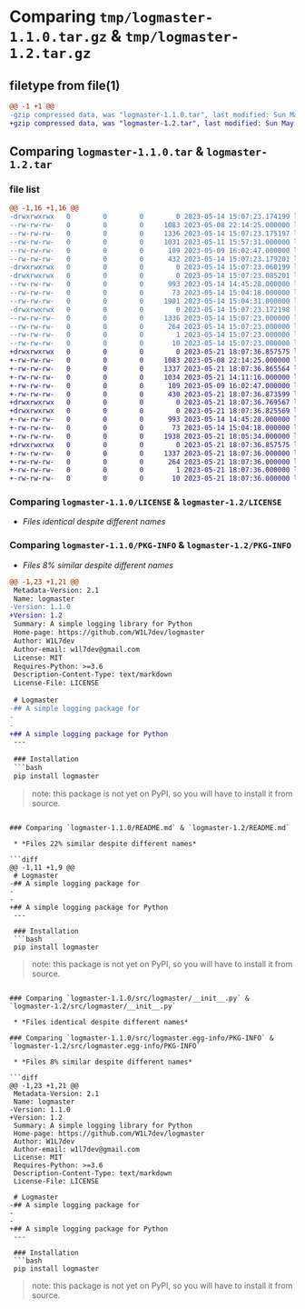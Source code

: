 # Comparing `tmp/logmaster-1.1.0.tar.gz` & `tmp/logmaster-1.2.tar.gz`

## filetype from file(1)

```diff
@@ -1 +1 @@
-gzip compressed data, was "logmaster-1.1.0.tar", last modified: Sun May 14 15:07:23 2023, max compression
+gzip compressed data, was "logmaster-1.2.tar", last modified: Sun May 21 18:07:36 2023, max compression
```

## Comparing `logmaster-1.1.0.tar` & `logmaster-1.2.tar`

### file list

```diff
@@ -1,16 +1,16 @@
-drwxrwxrwx   0        0        0        0 2023-05-14 15:07:23.174199 logmaster-1.1.0/
--rw-rw-rw-   0        0        0     1083 2023-05-08 22:14:25.000000 logmaster-1.1.0/LICENSE
--rw-rw-rw-   0        0        0     1336 2023-05-14 15:07:23.175197 logmaster-1.1.0/PKG-INFO
--rw-rw-rw-   0        0        0     1031 2023-05-11 15:57:31.000000 logmaster-1.1.0/README.md
--rw-rw-rw-   0        0        0      109 2023-05-09 16:02:47.000000 logmaster-1.1.0/pyproject.toml
--rw-rw-rw-   0        0        0      432 2023-05-14 15:07:23.179201 logmaster-1.1.0/setup.cfg
-drwxrwxrwx   0        0        0        0 2023-05-14 15:07:23.060199 logmaster-1.1.0/src/
-drwxrwxrwx   0        0        0        0 2023-05-14 15:07:23.085201 logmaster-1.1.0/src/logmaster/
--rw-rw-rw-   0        0        0      993 2023-05-14 14:45:28.000000 logmaster-1.1.0/src/logmaster/__init__.py
--rw-rw-rw-   0        0        0       73 2023-05-14 15:04:18.000000 logmaster-1.1.0/src/logmaster/errors.py
--rw-rw-rw-   0        0        0     1901 2023-05-14 15:04:31.000000 logmaster-1.1.0/src/logmaster/logger.py
-drwxrwxrwx   0        0        0        0 2023-05-14 15:07:23.172198 logmaster-1.1.0/src/logmaster.egg-info/
--rw-rw-rw-   0        0        0     1336 2023-05-14 15:07:23.000000 logmaster-1.1.0/src/logmaster.egg-info/PKG-INFO
--rw-rw-rw-   0        0        0      264 2023-05-14 15:07:23.000000 logmaster-1.1.0/src/logmaster.egg-info/SOURCES.txt
--rw-rw-rw-   0        0        0        1 2023-05-14 15:07:23.000000 logmaster-1.1.0/src/logmaster.egg-info/dependency_links.txt
--rw-rw-rw-   0        0        0       10 2023-05-14 15:07:23.000000 logmaster-1.1.0/src/logmaster.egg-info/top_level.txt
+drwxrwxrwx   0        0        0        0 2023-05-21 18:07:36.857575 logmaster-1.2/
+-rw-rw-rw-   0        0        0     1083 2023-05-08 22:14:25.000000 logmaster-1.2/LICENSE
+-rw-rw-rw-   0        0        0     1337 2023-05-21 18:07:36.865564 logmaster-1.2/PKG-INFO
+-rw-rw-rw-   0        0        0     1034 2023-05-21 14:11:16.000000 logmaster-1.2/README.md
+-rw-rw-rw-   0        0        0      109 2023-05-09 16:02:47.000000 logmaster-1.2/pyproject.toml
+-rw-rw-rw-   0        0        0      430 2023-05-21 18:07:36.873599 logmaster-1.2/setup.cfg
+drwxrwxrwx   0        0        0        0 2023-05-21 18:07:36.769567 logmaster-1.2/src/
+drwxrwxrwx   0        0        0        0 2023-05-21 18:07:36.825569 logmaster-1.2/src/logmaster/
+-rw-rw-rw-   0        0        0      993 2023-05-14 14:45:28.000000 logmaster-1.2/src/logmaster/__init__.py
+-rw-rw-rw-   0        0        0       73 2023-05-14 15:04:18.000000 logmaster-1.2/src/logmaster/errors.py
+-rw-rw-rw-   0        0        0     1938 2023-05-21 18:05:34.000000 logmaster-1.2/src/logmaster/logger.py
+drwxrwxrwx   0        0        0        0 2023-05-21 18:07:36.857575 logmaster-1.2/src/logmaster.egg-info/
+-rw-rw-rw-   0        0        0     1337 2023-05-21 18:07:36.000000 logmaster-1.2/src/logmaster.egg-info/PKG-INFO
+-rw-rw-rw-   0        0        0      264 2023-05-21 18:07:36.000000 logmaster-1.2/src/logmaster.egg-info/SOURCES.txt
+-rw-rw-rw-   0        0        0        1 2023-05-21 18:07:36.000000 logmaster-1.2/src/logmaster.egg-info/dependency_links.txt
+-rw-rw-rw-   0        0        0       10 2023-05-21 18:07:36.000000 logmaster-1.2/src/logmaster.egg-info/top_level.txt
```

### Comparing `logmaster-1.1.0/LICENSE` & `logmaster-1.2/LICENSE`

 * *Files identical despite different names*

### Comparing `logmaster-1.1.0/PKG-INFO` & `logmaster-1.2/PKG-INFO`

 * *Files 8% similar despite different names*

```diff
@@ -1,23 +1,21 @@
 Metadata-Version: 2.1
 Name: logmaster
-Version: 1.1.0
+Version: 1.2
 Summary: A simple logging library for Python
 Home-page: https://github.com/W1L7dev/logmaster
 Author: W1L7dev
 Author-email: w1l7dev@gmail.com
 License: MIT
 Requires-Python: >=3.6
 Description-Content-Type: text/markdown
 License-File: LICENSE
 
 # Logmaster
-## A simple logging package for
-
-
+## A simple logging package for Python
 ---
 
 ### Installation
 ```bash
 pip install logmaster
 ```
 > note: this package is not yet on PyPI, so you will have to install it from source.
```

### Comparing `logmaster-1.1.0/README.md` & `logmaster-1.2/README.md`

 * *Files 22% similar despite different names*

```diff
@@ -1,11 +1,9 @@
 # Logmaster
-## A simple logging package for
-
-
+## A simple logging package for Python
 ---
 
 ### Installation
 ```bash
 pip install logmaster
 ```
 > note: this package is not yet on PyPI, so you will have to install it from source.
```

### Comparing `logmaster-1.1.0/src/logmaster/__init__.py` & `logmaster-1.2/src/logmaster/__init__.py`

 * *Files identical despite different names*

### Comparing `logmaster-1.1.0/src/logmaster.egg-info/PKG-INFO` & `logmaster-1.2/src/logmaster.egg-info/PKG-INFO`

 * *Files 8% similar despite different names*

```diff
@@ -1,23 +1,21 @@
 Metadata-Version: 2.1
 Name: logmaster
-Version: 1.1.0
+Version: 1.2
 Summary: A simple logging library for Python
 Home-page: https://github.com/W1L7dev/logmaster
 Author: W1L7dev
 Author-email: w1l7dev@gmail.com
 License: MIT
 Requires-Python: >=3.6
 Description-Content-Type: text/markdown
 License-File: LICENSE
 
 # Logmaster
-## A simple logging package for
-
-
+## A simple logging package for Python
 ---
 
 ### Installation
 ```bash
 pip install logmaster
 ```
 > note: this package is not yet on PyPI, so you will have to install it from source.
```

